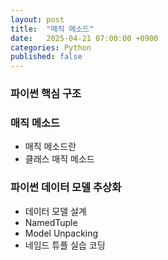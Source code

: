 ```yaml
---
layout: post
title:  "매직 메소드"
date:   2025-04-21 07:00:00 +0900
categories: Python
published: false
---
```


### 파이썬 핵심 구조

### 매직 메소드
- 매직 메소드란
- 클래스 매직 메소드

### 파이썬 데이터 모델 추상화
- 데이터 모델 설계
- NamedTuple
- Model Unpacking
- 네임드 튜플 실습 코딩